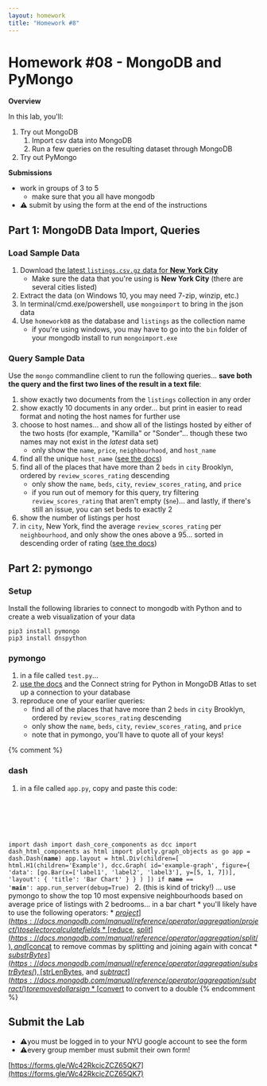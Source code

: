 ```yaml
---
layout: homework
title: "Homework #8"
---
```

<style>
.hl {
	background-color: yellow;
}
img {
    border: 1px solid #000;
}

.warning {
    background-color: yellow;
    color: #aa1122;
    font-weight: bold;
}

.hidden {
    display: none;
}

.hintButton {
    color: #7788ff;
    cursor: pointer;
}

.background {
	background-color: #eeffee;
}
</style>
<script>
document.addEventListener('DOMContentLoaded', hideHints);

function hideHints(evt) {
    document.querySelectorAll('.hint').forEach((ele, i) => {
        const div = document.createElement('div');
		const label = ele.getAttribute('data-name');
        div.id = 'hint' + i + 'Button';
        ele.id = 'hint' + i;
        ele.classList.add('hidden');
        div.addEventListener('click', onClick);
        div.textContent = `Show ${label}`;
        div.className = 'hintButton';
        ele.parentNode.insertBefore(div, ele);
    });

}

function onClick(evt) {
    const hintId = this.id.replace('Button', '');
    const hint = document.getElementById(hintId);
    hint.classList.toggle('hidden');
	const label = hint.getAttribute('data-name');
    this.textContent = this.textContent === `Show ${label}` ? `Hide ${label}` : `Show ${label}`;
}
</script>

# Homework #08 - MongoDB and PyMongo

__Overview__

In this lab, you'll:

1. Try out MongoDB
	1. Import csv data into MongoDB
	2. Run a few queries on the resulting dataset through MongoDB
2. Try out PyMongo


__Submissions__

* work in groups of 3 to 5
	* make sure that you all have mongodb
* ⚠️ submit by using the form at the end of the instructions

## Part 1: MongoDB Data Import, Queries

### Load Sample Data

1. Download [the latest `listings.csv.gz` data for __New York City__](http://insideairbnb.com/get-the-data.html)
	* Make sure the data that you're using is __New York City__ (there are several cities listed)
2. Extract the data (on Windows 10, you may need 7-zip, winzip, etc.)
3. In terminal/cmd.exe/powershell,  use `mongoimport` to bring in the json data
4. Use `homework08` as the database and `listings` as the collection name
	* if you're using windows, you may have to go into the `bin` folder of your mongodb install to run `mongoimport.exe`

### Query Sample Data

Use the `mongo` commandline client to run the following queries... __save both the query and the first two lines of the result in a text file__:

1. show exactly two documents from the `listings` collection in any order
2. show exactly 10 documents in any order... but print in easier to read format and noting the host names for further use
3. choose to host names... and show all of the listings hosted by either of the two hosts (for example, "Kamilla" or "Sonder"... though these two names may not exist in the _latest_ data set)
	* only show the `name`, `price`, `neighbourhood`, and `host_name`
4. find all the unique `host_name` ([see the docs](https://docs.mongodb.com/manual/reference/method/db.collection.distinct/))
5. find all of the places that have more than 2 `beds` in `city` Brooklyn, ordered by `review_scores_rating` descending
	* only show the `name`, `beds`, `city`, `review_scores_rating`, and `price`
	* if you run out of memory for this query, try filtering `review_scores_rating` that aren't empty (`$ne`)... and lastly, if there's still an issue, you can set beds to exactly 2
5. show the number of listings per host
6. in `city`, New York, find the average `review_scores_rating` per `neighbourhood`, and only show the ones above a 95... sorted in descending order of rating ([see the docs](https://docs.mongodb.com/manual/reference/operator/aggregation/sort/))

## Part 2: pymongo 

### Setup

Install the following libraries to connect to mongodb with Python and to create a web visualization of your data

```
pip3 install pymongo
pip3 install dnspython
```

### pymongo

1. in a file called `test.py`...
2. [use the docs](https://api.mongodb.com/python/current/tutorial.html) and the Connect string for Python in MongoDB Atlas to set up a connection to your database
3. reproduce one of your earlier queries:
	* find all of the places that have more than 2 `beds` in `city` Brooklyn, ordered by `review_scores_rating` descending
	* only show the `name`, `beds`, `city`, `review_scores_rating`, and `price`
	* note that in pymongo, you'll have to quote all of your keys!

{% comment %}
### dash

1. in a file called `app.py`, copy and paste this code:
	<pre><code data-trim contenteditable>
import dash
import dash_core_components as dcc
import dash_html_components as html
import plotly.graph_objects as go
app = dash.Dash(__name__)
app.layout = html.Div(children=[
    html.H1(children='Example'),
    dcc.Graph(
        id='example-graph',
        figure={
            'data': [go.Bar(x=['label1', 'label2', 'label3'], y=[5, 1, 7])],
            'layout': {
                'title': 'Bar Chart'
                }
            }
        )
    ])
if __name__ == '__main__':
    app.run_server(debug=True)
</code></pre>
2. (this is kind of tricky!) ... use pymongo to show the top 10 most expensive neighbourhoods based on average price of listings with 2 bedrooms... in a bar chart
	* you'll likely have to use the following operators:
		* [$project](https://docs.mongodb.com/manual/reference/operator/aggregation/project/) to select or calculate fields
		* [$reduce](https://docs.mongodb.com/manual/reference/operator/aggregation/reduce/), [$split](https://docs.mongodb.com/manual/reference/operator/aggregation/split/), and [$concat](https://docs.mongodb.com/manual/reference/operator/aggregation/concat/) to remove commas by splitting and joining again with concat
		* [$substrBytes](https://docs.mongodb.com/manual/reference/operator/aggregation/substrBytes/), [$strLenBytes](https://docs.mongodb.com/manual/reference/operator/aggregation/strLenBytes/), and [$subtract](https://docs.mongodb.com/manual/reference/operator/aggregation/subtract/) to remove dollar sign
		* [$convert](https://docs.mongodb.com/manual/reference/operator/aggregation/convert/) to convert to a double
{% endcomment %}

## Submit the Lab

* ⚠️you must be logged in to your NYU google account to see the form
* ⚠️every group member must submit their own form!

[https://forms.gle/Wc42RkcicZCZ65QK7](https://forms.gle/Wc42RkcicZCZ65QK7)

	

